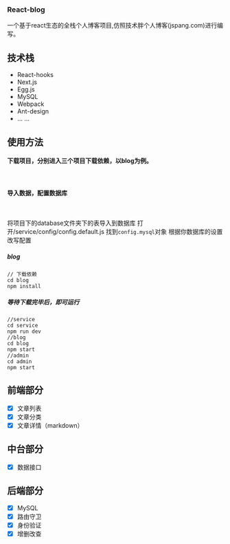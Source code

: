 ### React-blog
一个基于react生态的全栈个人博客项目,仿照技术胖个人博客(jspang.com)进行编写。

## 技术栈
* React-hooks
* Next.js
* Egg.js
* MySQL
* Webpack
* Ant-design
* … …

## 使用方法

#### 下载项目，分别进入三个项目下载依赖，以blog为例。
  <br/>
  
  #### 导入数据，配置数据库
  
 <br/>

 将项目下的database文件夹下的表导入到数据库
 打开/service/config/config.default.js
 找到<code>config.mysql</code>对象
 根据你数据库的设置改写配置
     
##### blog

```
// 下载依赖
cd blog
npm install
```

##### 等待下载完毕后，即可运行

```
//service
cd service 
npm run dev
//blog
cd blog
npm start
//admin
cd admin
npm start
```

## 前端部分
- [x] 文章列表
- [x] 文章分类
- [x] 文章详情（markdown）
## 中台部分
- [x] 数据接口

## 后端部分
- [x] MySQL
- [x] 路由守卫
- [x] 身份验证
- [x] 增删改查
